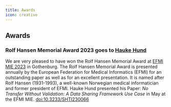 ```yaml
---
title: Awards
icon: creative
---
```

## Awards

### Rolf Hansen Memorial Award 2023 goes to [Hauke Hund](https://github.com/hhund)
We are very pleased to have won the Rolf Hansen Memorial Award at [EFMI MIE 2023](https://www.mie23.org/) in Gothenburg. The Rolf Hansen Memorial Award is presented annually by the European Federation for Medical Informatics (EFMI) for an outstanding paper as well as for an excellent presentation. It is named after Rolf Hansen (1931-1993), a well-known Norwegian medical informatician and former president of EFMI. Hauke Hund presented his Paper: *No Transfer Without Validation: A Data Sharing Framework Use Case* in May at the EFMI MIE. [doi:10.3233/SHTI230066 ](https://ebooks.iospress.nl/doi/10.3233/SHTI230066) 
